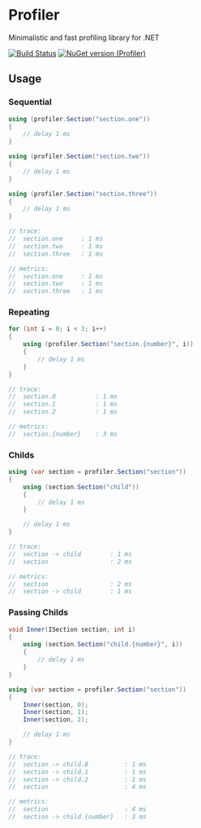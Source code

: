 # Profiler
Minimalistic and fast profiling library for .NET

[![Build Status](https://api.travis-ci.com/r-alekseev/Profiler.svg?token=6vyZfrof99dSqe746sJ2&branch=master)](https://travis-ci.com/r-alekseev/Profiler)
[![NuGet version (Profiler)](https://img.shields.io/nuget/v/Profiler.svg?style=flat)](https://www.nuget.org/packages/Profiler/)

## Usage

### Sequential

```csharp
using (profiler.Section("section.one"))
{
    // delay 1 ms
}

using (profiler.Section("section.two"))
{
    // delay 1 ms
}

using (profiler.Section("section.three"))
{
    // delay 1 ms
}

// trace:
//  section.one     : 1 ms
//  section.two     : 1 ms
//  section.three   : 1 ms

// metrics:
//  section.one     : 1 ms
//  section.two     : 1 ms
//  section.three   : 1 ms
```

### Repeating

```csharp
for (int i = 0; i < 3; i++)
{
    using (profiler.Section("section.{number}", i))
    {
        // delay 1 ms
    }
}

// trace:
//  section.0           : 1 ms
//  section.1           : 1 ms
//  section.2           : 1 ms

// metrics:
//  section.{number}    : 3 ms
```

### Childs

```csharp
using (var section = profiler.Section("section"))
{
    using (section.Section("child"))
    {
        // delay 1 ms
    }

    // delay 1 ms
}

// trace:
//  section -> child        : 1 ms
//  section                 : 2 ms

// metrics:
//  section                 : 2 ms
//  section -> child        : 1 ms
```

### Passing Childs

```csharp
void Inner(ISection section, int i)
{
    using (section.Section("child.{number}", i))
    {
        // delay 1 ms
    }
}

using (var section = profiler.Section("section"))
{
    Inner(section, 0);
    Inner(section, 1);
    Inner(section, 2);

    // delay 1 ms
}

// trace:
//  section -> child.0          : 1 ms
//  section -> child.1          : 1 ms
//  section -> child.2          : 1 ms
//  section                     : 4 ms

// metrics:
//  section                     : 4 ms
//  section -> child.{number}   : 3 ms
```
